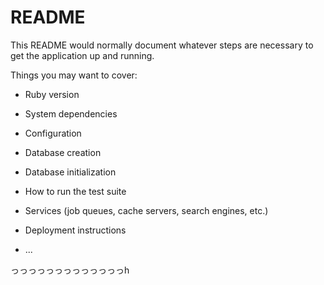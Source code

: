 # README

This README would normally document whatever steps are necessary to get the
application up and running.

Things you may want to cover:

* Ruby version

* System dependencies
  
* Configuration

* Database creation

* Database initialization

* How to run the test suite

* Services (job queues, cache servers, search engines, etc.)

* Deployment instructions

* ...

っっっっっっっっっっっっっh